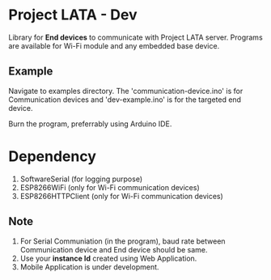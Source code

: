 # Project LATA - Dev
Library for **End devices** to communicate with Project LATA server.
Programs are  available for Wi-Fi module and any embedded base device.

## Example
Navigate to examples directory. The 'communication-device.ino' is for Communication devices and 'dev-example.ino' is for the targeted end device. 

Burn the program, preferrably using Arduino IDE.

# Dependency 
1. SoftwareSerial (for logging purpose)
2. ESP8266WiFi (only for Wi-Fi communication devices)
3. ESP8266HTTPClient (only for Wi-Fi communication devices)

## Note
1. For Serial Communiation (in the program), baud rate between Communication device and End device should be same.
2. Use your **instance Id** created using Web Application.
3. Mobile Application is under development.
